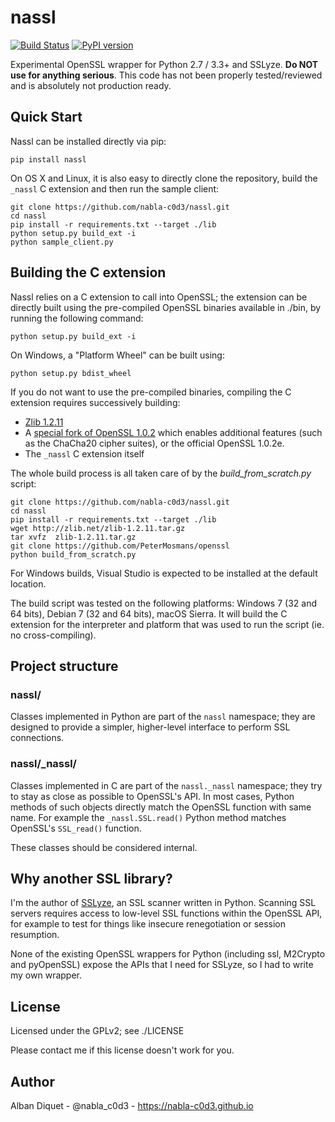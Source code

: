 nassl
=====


[![Build Status](https://travis-ci.org/nabla-c0d3/nassl.svg?branch=master)](https://travis-ci.org/nabla-c0d3/nassl)
[![PyPI version](https://badge.fury.io/py/nassl.svg)](https://badge.fury.io/py/nassl)

Experimental OpenSSL wrapper for Python 2.7 / 3.3+ and SSLyze. **Do NOT use for anything serious**. This code has not
been properly tested/reviewed and is absolutely not production ready.

Quick Start
-----------

Nassl can be installed directly via pip:

    pip install nassl

On OS X and Linux, it is also easy to directly clone the repository, build the `_nassl` C extension and then run the
sample client:

    git clone https://github.com/nabla-c0d3/nassl.git
    cd nassl
    pip install -r requirements.txt --target ./lib
    python setup.py build_ext -i
    python sample_client.py


Building the C extension
------------------------

Nassl relies on a C extension to call into OpenSSL; the extension can be directly built using the pre-compiled OpenSSL
binaries available in ./bin, by running the following command:

    python setup.py build_ext -i

On Windows, a "Platform Wheel" can be built using:

    python setup.py bdist_wheel

If you do not want to use the pre-compiled binaries, compiling the C extension requires successively building:

* [Zlib 1.2.11](http://zlib.net/zlib-1.2.11.tar.gz)
* A [special fork of OpenSSL 1.0.2](https://github.com/PeterMosmans/openssl) which enables additional features (such as
the ChaCha20 cipher suites), or the official OpenSSL 1.0.2e.
* The `_nassl` C extension itself

The whole build process is all taken care of by the _build\_from\_scratch.py_ script:

    git clone https://github.com/nabla-c0d3/nassl.git
    cd nassl
    pip install -r requirements.txt --target ./lib
    wget http://zlib.net/zlib-1.2.11.tar.gz
    tar xvfz  zlib-1.2.11.tar.gz
    git clone https://github.com/PeterMosmans/openssl
    python build_from_scratch.py

For Windows builds, Visual Studio is expected to be installed at the default location.

The build script was tested on the following platforms: Windows 7 (32 and 64 bits), Debian 7 (32 and 64 bits),
macOS Sierra. It will build the C extension for the interpreter and platform that was used to run the script
(ie. no cross-compiling).


Project structure
-----------------

### nassl/

Classes implemented in Python are part of the `nassl` namespace; they are designed to provide a simpler, higher-level
interface to perform SSL connections.


### nassl/_nassl/

Classes implemented in C are part of the `nassl._nassl` namespace; they try to stay as close as possible to OpenSSL's
API. In most cases, Python methods of such objects directly match the OpenSSL function with same name. For example the
`_nassl.SSL.read()` Python method matches OpenSSL's `SSL_read()` function.

These classes should be considered internal.


Why another SSL library?
------------------------

I'm the author of [SSLyze](https://github.com/nabla-c0d3/sslyze), an SSL scanner written in Python. Scanning SSL servers
requires access to low-level SSL functions within the OpenSSL API, for example to test for things like insecure
renegotiation or session resumption.

None of the existing OpenSSL wrappers for Python (including ssl, M2Crypto and pyOpenSSL) expose the APIs that I need for
SSLyze, so I had to write my own wrapper.


License
-------

Licensed under the GPLv2; see ./LICENSE

Please contact me if this license doesn't work for you.


Author
------

Alban Diquet - @nabla_c0d3 - https://nabla-c0d3.github.io
